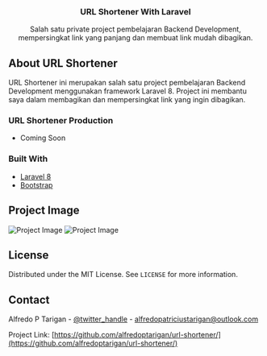 <!-- PROJECT LOGO -->
<br />
<p align="center">


  <h3 align="center">URL Shortener With Laravel</h3>

  <p align="center">
    Salah satu private project pembelajaran Backend Development, mempersingkat link yang panjang dan membuat link mudah dibagikan.
  </p>
</p>

<!-- ABOUT THE PROJECT -->
## About URL Shortener

URL Shortener ini merupakan salah satu project pembelajaran Backend Development menggunakan framework Laravel 8. Project ini membantu saya dalam membagikan dan mempersingkat link yang ingin dibagikan.

### URL Shortener Production
* Coming Soon
### Built With

* [Laravel 8](https://laravel.com/)
* [Bootstrap](https://tailwindcss.com/)

<!-- Project Image -->
## Project Image
<img src="https://alfredo.id/media/url-shortener-create.png" alt="Project Image">
<img src="https://alfredo.id/media/url-shortener-list.png" alt="Project Image">

<!-- LICENSE -->
## License
Distributed under the MIT License. See `LICENSE` for more information.

<!-- CONTACT -->
## Contact

Alfredo P Tarigan - [@twitter_handle](https://twitter.com/alfredoptarigan) - alfredopatriciustarigan@outlook.com

Project Link: [https://github.com/alfredoptarigan/url-shortener/](https://github.com/alfredoptarigan/url-shortener/)





